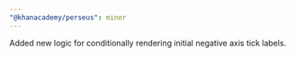 ```yaml
---
"@khanacademy/perseus": minor
---
```


Added new logic for conditionally rendering initial negative axis tick labels.

